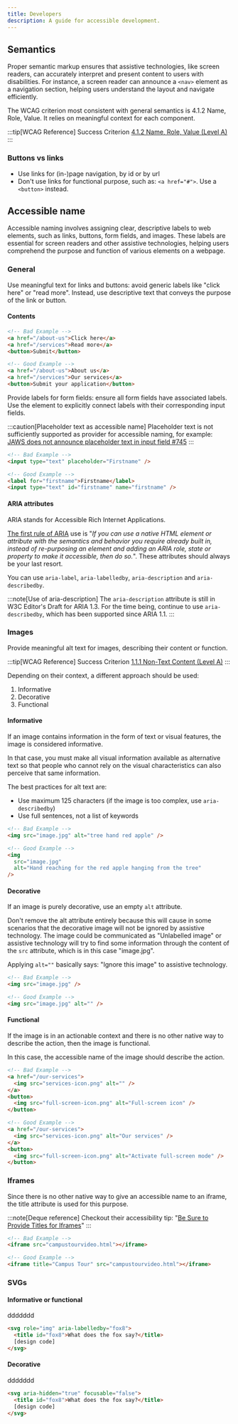 ```yaml
---
title: Developers
description: A guide for accessible development.
---
```


## Semantics

Proper semantic markup ensures that assistive technologies, like screen readers, can accurately interpret and present
content to users with disabilities. For instance, a screen reader can announce a `<nav>` element as a navigation
section, helping users understand the layout and navigate efficiently.

The WCAG criterion most consistent with general semantics is 4.1.2 Name, Role, Value. It relies on meaningful context for each component.

:::tip[WCAG Reference]
Success Criterion [4.1.2 Name, Role, Value (Level A)](https://www.w3.org/WAI/WCAG21/Understanding/name-role-value)
:::

### Buttons vs links

<!-- FIXME: todo -->

- Use links for (in-)page navigation, by id or by url
- Don't use links for functional purpose, such as: `<a href="#">`. Use a `<button>` instead.

## Accessible name

Accessible naming involves assigning clear, descriptive labels to web elements, such as links, buttons, form fields, and images. These labels are essential for screen readers and other assistive technologies, helping users comprehend the purpose and function of various elements on a webpage.

### General

Use meaningful text for links and buttons: avoid generic labels like "click here" or "read more". Instead, use
descriptive text that conveys the purpose of the link or button.

#### Contents

```html
<!-- Bad Example -->
<a href="/about-us">Click here</a>
<a href="/services">Read more</a>
<button>Submit</button>

<!-- Good Example -->
<a href="/about-us">About us</a>
<a href="/services">Our services</a>
<button>Submit your application</button>
```

Provide labels for form fields: ensure all form fields have associated labels. Use the <label> element to explicitly connect labels with their corresponding input fields.

:::caution[Placeholder text as accessible name]
Placeholder text is not sufficiently supported as provider for accessible naming, for example: [JAWS does not announce placeholder text in input field #745](https://github.com/FreedomScientific/standards-support/issues/745)
:::

```html
<!-- Bad Example -->
<input type="text" placeholder="Firstname" />

<!-- Good Example -->
<label for="firstname">Firstname</label>
<input type="text" id="firstname" name="firstname" />
```

#### ARIA attributes

ARIA stands for Accessible Rich Internet Applications.

[The first rule of ARIA](https://www.w3.org/TR/using-aria/#rule1) use is "_If you can use a native HTML element or
attribute with the semantics and behavior you require already built in, instead of re-purposing an element and adding an
ARIA role, state or property to make it accessible, then do so._". These attributes should always be your last resort.

You can use `aria-label`, `aria-labelledby`, `aria-description` and `aria-describedby`.

:::note[Use of aria-description]
The `aria-description` attribute is still in W3C Editor's Draft for ARIA 1.3. For the time being,
continue to use `aria-describedby`, which has been supported since ARIA 1.1.
:::

### Images

Provide meaningful alt text for images, describing their content or function.

:::tip[WCAG Reference]
Success Criterion [1.1.1 Non-Text Content (Level A)](https://www.w3.org/WAI/WCAG21/Understanding/non-text-content.html)
:::

Depending on their context, a different approach should be used:

1. Informative
2. Decorative
3. Functional

#### Informative

If an image contains information in the form of text or visual features, the image is considered informative.

In that case, you must make all visual information available as alternative text so that people who cannot rely on the
visual characteristics can also perceive that same information.

The best practices for alt text are:

- Use maximum 125 characters (if the image is too complex, use `aria-describedby`)
- Use full sentences, not a list of keywords

```html
<!-- Bad Example -->
<img src="image.jpg" alt="tree hand red apple" />

<!-- Good Example -->
<img
  src="image.jpg"
  alt="Hand reaching for the red apple hanging from the tree"
/>
```

#### Decorative

If an image is purely decorative, use an empty `alt` attribute.

Don't remove the alt attribute entirely because this will cause in some scenarios that the decorative image will not be
ignored by assistive technology. The image could be communicated as "Unlabelled image" or assistive technology will try to find some information through
the content of the `src` attribute, which is in this case "image.jpg".

Applying `alt=""` basically says: "Ignore this image" to assistive technology.

```html
<!-- Bad Example -->
<img src="image.jpg" />

<!-- Good Example -->
<img src="image.jpg" alt="" />
```

#### Functional

If the image is in an actionable context and there is no other native way to describe the action, then the image is
functional.

In this case, the accessible name of the image should describe the action.

```html
<!-- Bad Example -->
<a href="/our-services">
  <img src="services-icon.png" alt="" />
</a>
<button>
  <img src="full-screen-icon.png" alt="Full-screen icon" />
</button>

<!-- Good Example -->
<a href="/our-services">
  <img src="services-icon.png" alt="Our services" />
</a>
<button>
  <img src="full-screen-icon.png" alt="Activate full-screen mode" />
</button>
```

### Iframes

Since there is no other native way to give an accessible name to an iframe, the title attribute is used for this
purpose.

:::note[Deque reference]
Checkout their accessibility tip: "[Be Sure to Provide Titles for Iframes](https://dequeuniversity.com/tips/provide-iframe-titles)"
:::

```html
<!-- Bad Example -->
<iframe src="campustourvideo.html"></iframe>

<!-- Good Example -->
<iframe title="Campus Tour" src="campustourvideo.html"></iframe>
```

### SVGs

#### Informative or functional

<!-- FIXME: Add info -->

ddddddd

```html
<svg role="img" aria-labelledby="fox8">
  <title id="fox8">What does the fox say?</title>
  [design code]
</svg>
```

#### Decorative

<!-- FIXME: Add info -->

ddddddd

```html
<svg aria-hidden="true" focusable="false">
  <title id="fox8">What does the fox say?</title>
  [design code]
</svg>
```
